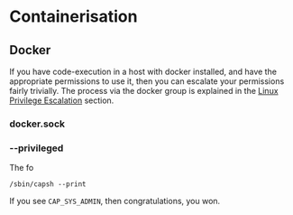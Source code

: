 # Containerisation



## Docker

If you have code-execution in a host with docker installed, and have the appropriate permissions to use it, then you can escalate your permissions fairly trivially.  The process via the docker group is explained in the [Linux Privilege Escalation](https://booj.gitbook.io/virgil/linux/privilege-escalation#docker) section.

### docker.sock

### --privileged

The fo

```text
/sbin/capsh --print
```

If you see `CAP_SYS_ADMIN`, then congratulations, you won.

